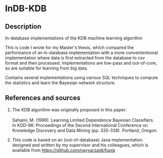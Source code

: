 # InDB-KDB

## Description

In-database implementations of the KDB machine learning algorithm

This is code I wrote for my Master's thesis, which compared the performance of an in-database implementation with a more convententional implementation where data is first extracted from the database to csv format and then processed. Implementations are low-pass and out-of-core, so are suitable for learning from big data.

Contains several implementations using various SQL techniques to compute the statistics and learn the Bayesian network structure.

## References and sources

1. The KDB algorithm was originally proposed in this paper:<br><br>Sahami, M. (1996). Learning Limited Dependence Bayesian Classifiers. In KDD-96: Proceedings of the Second International Conference on Knowledge Discovery and Data Mining (pp. 335-338). Portland, Oregon.

2. This code is based on an (out-of-database) Java implementation designed and written by my supervisor and his colleagues, which is available from https://github.com/nayyarzaidi/fupla
